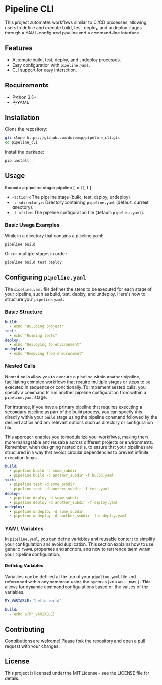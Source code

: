 # Pipeline CLI

This project automates workflows similar to CI/CD processes, allowing users to define and execute build, test, deploy, and undeploy stages through a YAML-configured pipeline and a command-line interface.

## Features

- Automate build, test, deploy, and undeploy processes.
- Easy configuration with `pipeline.yaml`.
- CLI support for easy interaction.

## Requirements

- Python 3.6+
- PyYAML

## Installation

Clone the repository:

```bash
git clone https://github.com/dotemup/pipeline_cli.git
cd pipeline_cli
```

Install the package:

```bash
pip install .
```

## Usage

Execute a pipeline stage:
pipeline <action> [-d <directory>] [-f <file>]
- `<action>`: The pipeline stage (build, test, deploy, undeploy).
- `-d <directory>`: Directory containing `pipeline.yaml` (default: current directory).
- `-f <file>`: The pipeline configuration file (default: `pipeline.yaml`).

### Basic Usage Examples
While in a directory that contains a pipeline.yaml:
```
pipeline build
```
Or run multiple stages in order:
```
pipeline build test deploy
```

## Configuring `pipeline.yaml`

The `pipeline.yaml` file defines the steps to be executed for each stage of your pipeline, such as build, test, deploy, and undeploy. Here's how to structure your `pipeline.yaml`:

### Basic Structure

```yaml
build:
  - echo "Building project"
test:
  - echo "Running tests"
deploy:
  - echo "Deploying to environment"
undeploy:
  - echo "Removing from environment"
```

### Nested Calls

Nested calls allow you to execute a pipeline within another pipeline, facilitating complex workflows that require multiple stages or steps to be executed in sequence or conditionally. To implement nested calls, you specify a command to run another pipeline configuration from within a `pipeline.yaml` stage.

For instance, if you have a primary pipeline that requires executing a secondary pipeline as part of the build process, you can specify this directly within your `build` stage using the pipeline command followed by the desired action and any relevant options such as directory or configuration file.

This approach enables you to modularize your workflows, making them more manageable and reusable across different projects or environments. Remember, when designing nested calls, to ensure that your pipelines are structured in a way that avoids circular dependencies to prevent infinite execution loops.

```yaml
build:
  - pipeline build -d some_subdir
  - pipeline build -d another_subdir -f build.yaml
test:
  - pipeline test -d some_subdir
  - pipeline test -d another_subdir -f test.yaml
deploy:
  - pipeline deploy -d some_subdir
  - pipeline deploy -d another_subdir -f deploy.yaml
undeploy:
  - pipeline undeploy -d some_subdir
  - pipeline undeploy -d another_subdir -f undeploy.yaml
```

### YAML Variables

In `pipeline.yaml`, you can define variables and reusable content to simplify your configuration and avoid duplication. This section explains how to use generic YAML properties and anchors, and how to reference them within your pipeline configuration.

#### Defining Variables

Variables can be defined at the top of your `pipeline.yaml` file and referenced within any command using the syntax `${VARIABLE_NAME}`. This allows for dynamic command configurations based on the values of the variables.

```yaml
MY_VARIABLE: "hello world"

build: 
  - echo ${MY_VARIABLE}
```

## Contributing

Contributions are welcome! Please fork the repository and open a pull request with your changes.

## License

This project is licensed under the MIT License - see the LICENSE file for details.
